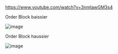 https://www.youtube.com/watch?v=3nmIawGM3s4

Order Block baissier

![image](https://github.com/user-attachments/assets/450b728c-8d8e-4cda-8d58-071d29f7ce61)

Order Block haussier

![image](https://github.com/user-attachments/assets/106f5aa9-15d3-4b80-855e-61bd4d590625)

